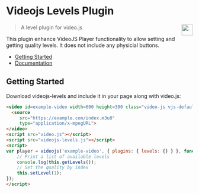 # Videojs Levels Plugin

<img align="right" height="30" src="http://www.srgssr.ch/fileadmin/templates/images/SRGLogo.gif">

> A level plugin for video.js

This plugin enhance VideoJS Player functionality to allow setting and getting quality levels. It does not
include any physicial buttons.

- [Getting Started](#getting-started)
- [Documentation](#documentation)

## Getting Started

Download videojs-levels and include it in your page along with video.js:

```html
<video id=example-video width=600 height=300 class="video-js vjs-default-skin" controls>
  <source
     src="https://example.com/index.m3u8"
     type="application/x-mpegURL">
</video>
<script src="video.js"></script>
<script src="videojs-levels.js"></script>
<script>
var player = videojs('example-video', { plugins: { levels: {} } }, function() {
    // Print a list of available levels
    console.log(this.getLevels());
    // Set the quality by index
    this.setLevel(1);
});
</script>
```